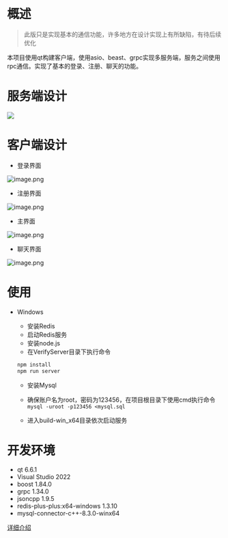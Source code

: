 # 概述
> 此版只是实现基本的通信功能，许多地方在设计实现上有所缺陷，有待后续优化

本项目使用qt构建客户端，使用asio、beast、grpc实现多服务端，服务之间使用rpc通信。实现了基本的登录、注册、聊天的功能。
# 服务端设计
![](https://cdn.nlark.com/yuque/0/2024/jpeg/43019167/1714720323512-64ebf9bd-7744-4f5d-a0c2-44a2c08fdbef.jpeg)
# 客户端设计

- 登录界面

![image.png](https://cdn.nlark.com/yuque/0/2024/png/43019167/1714717604103-c2474843-7561-48d8-b171-c1e64d43f156.png#averageHue=%23efeeee&clientId=u1e92726f-456b-4&from=paste&height=304&id=uf80effdd&originHeight=456&originWidth=606&originalType=binary&ratio=1.5&rotation=0&showTitle=false&size=10409&status=done&style=none&taskId=uae561855-1931-4ca5-876e-808eb410d3d&title=&width=404)

- 注册界面

![image.png](https://cdn.nlark.com/yuque/0/2024/png/43019167/1714717637719-174a431b-d4ff-4c2e-9f83-01747c7d0340.png#averageHue=%23eeeeed&clientId=u1e92726f-456b-4&from=paste&height=447&id=ue36a789b&originHeight=670&originWidth=466&originalType=binary&ratio=1.5&rotation=0&showTitle=false&size=16041&status=done&style=none&taskId=u69f39241-1574-493f-8ff8-ffeb41b4eb1&title=&width=310.6666666666667)

- 主界面

![image.png](https://cdn.nlark.com/yuque/0/2024/png/43019167/1714717730471-f9470161-48ab-4174-8e6a-835d5eca803f.png#averageHue=%23f9f9f8&clientId=u1e92726f-456b-4&from=paste&height=623&id=u6d3da3e3&originHeight=1014&originWidth=609&originalType=binary&ratio=1.5&rotation=0&showTitle=false&size=99469&status=done&style=none&taskId=u21f96e5c-b265-4c7c-a7c2-8d10cd5c249&title=&width=374)

- 聊天界面

![image.png](https://cdn.nlark.com/yuque/0/2024/png/43019167/1714717797901-6477dad9-13c5-473a-87c5-7248b54dc293.png#averageHue=%23fbfbfb&clientId=u1e92726f-456b-4&from=paste&height=587&id=u3cecbfd3&originHeight=1005&originWidth=1122&originalType=binary&ratio=1.5&rotation=0&showTitle=false&size=70954&status=done&style=none&taskId=uf4128f52-a3ec-43fa-8b89-a113797bca1&title=&width=655.6666870117188)
# 使用

- Windows
   - 安装Redis
   - 启动Redis服务
   - 安装node.js
   - 在VerifyServer目录下执行命令
   ```powershell
   npm install
   npm run server
   ```

   - 安装Mysql
   - 确保账户名为root，密码为123456，在项目根目录下使用cmd执行命令`mysql -uroot -p123456 <mysql.sql`

   - 进入build-win_x64目录依次启动服务
# 开发环境

- qt 6.6.1
- Visual Studio 2022
- boost 1.84.0
- grpc 1.34.0
- jsoncpp 1.9.5
- redis-plus-plus:x64-windows 1.3.10
- mysql-connector-c++-8.3.0-winx64

[详细介绍](https://www.yuque.com/aurora-1emum/dq3xbm/ag12arwae0oysdly)